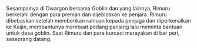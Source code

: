 Sesampainya di Dwargon bersama Goblin dan yang lainnya, Rimuru berkelahi dengan para preman dan dijebloskan ke penjara. Rimuru dibebaskan setelah memberikan ramuan kepada penjaga dan diperkenalkan ke Kaijin, membantunya membuat pedang panjang lalu meminta bantuan untuk desa goblin. Saat Rimuru dan para kurcaci merayakan di bar peri, seseorang datang.
